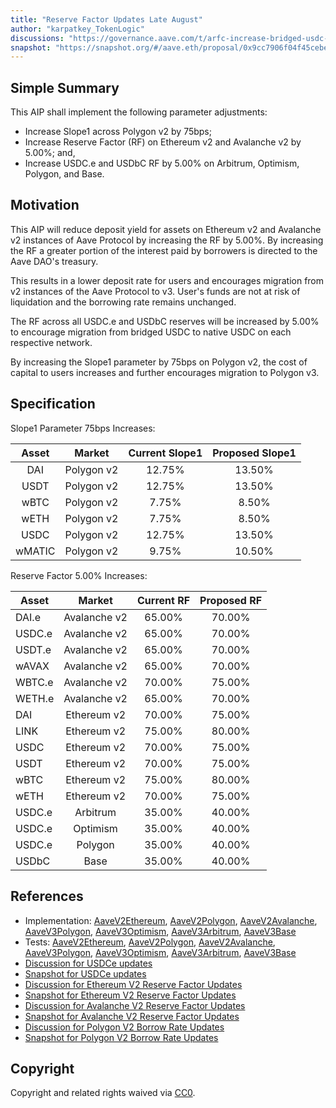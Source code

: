 ```yaml
---
title: "Reserve Factor Updates Late August"
author: "karpatkey_TokenLogic"
discussions: "https://governance.aave.com/t/arfc-increase-bridged-usdc-reserve-factor-across-all-deployments/17787"
snapshot: "https://snapshot.org/#/aave.eth/proposal/0x9cc7906f04f45cebeaa48a05ed281f49da00d89c4dd988a968272fa179f14d06"
---
```


## Simple Summary

This AIP shall implement the following parameter adjustments:

- Increase Slope1 across Polygon v2 by 75bps;
- Increase Reserve Factor (RF) on Ethereum v2 and Avalanche v2 by 5.00%; and,
- Increase USDC.e and USDbC RF by 5.00% on Arbitrum, Optimism, Polygon, and Base.

## Motivation

This AIP will reduce deposit yield for assets on Ethereum v2 and Avalanche v2 instances of Aave Protocol by increasing the RF by 5.00%. By increasing the RF a greater portion of the interest paid by borrowers is directed to the Aave DAO's treasury.

This results in a lower deposit rate for users and encourages migration from v2 instances of the Aave Protocol to v3. User's funds are not at risk of liquidation and the borrowing rate remains unchanged.

The RF across all USDC.e and USDbC reserves will be increased by 5.00% to encourage migration from bridged USDC to native USDC on each respective network.

By increasing the Slope1 parameter by 75bps on Polygon v2, the cost of capital to users increases and further encourages migration to Polygon v3.

## Specification

Slope1 Parameter 75bps Increases:

| Asset  |   Market   | Current Slope1 | Proposed Slope1 |
| :----: | :--------: | :------------: | :-------------: |
|  DAI   | Polygon v2 |     12.75%     |     13.50%      |
|  USDT  | Polygon v2 |     12.75%     |     13.50%      |
|  wBTC  | Polygon v2 |     7.75%      |      8.50%      |
|  wETH  | Polygon v2 |     7.75%      |      8.50%      |
|  USDC  | Polygon v2 |     12.75%     |     13.50%      |
| wMATIC | Polygon v2 |     9.75%      |     10.50%      |

Reserve Factor 5.00% Increases:

| Asset  |    Market    | Current RF | Proposed RF |
| ------ | :----------: | :--------: | :---------: |
| DAI.e  | Avalanche v2 |   65.00%   |   70.00%    |
| USDC.e | Avalanche v2 |   65.00%   |   70.00%    |
| USDT.e | Avalanche v2 |   65.00%   |   70.00%    |
| wAVAX  | Avalanche v2 |   65.00%   |   70.00%    |
| WBTC.e | Avalanche v2 |   70.00%   |   75.00%    |
| WETH.e | Avalanche v2 |   65.00%   |   70.00%    |
| DAI    | Ethereum v2  |   70.00%   |   75.00%    |
| LINK   | Ethereum v2  |   75.00%   |   80.00%    |
| USDC   | Ethereum v2  |   70.00%   |   75.00%    |
| USDT   | Ethereum v2  |   70.00%   |   75.00%    |
| wBTC   | Ethereum v2  |   75.00%   |   80.00%    |
| wETH   | Ethereum v2  |   70.00%   |   75.00%    |
| USDC.e |   Arbitrum   |   35.00%   |   40.00%    |
| USDC.e |   Optimism   |   35.00%   |   40.00%    |
| USDC.e |   Polygon    |   35.00%   |   40.00%    |
| USDbC  |     Base     |   35.00%   |   40.00%    |

## References

- Implementation: [AaveV2Ethereum](https://github.com/bgd-labs/aave-proposals-v3/blob/main/src/20240821_Multi_ReserveFactorUpdatesLateAugust/AaveV2Ethereum_ReserveFactorUpdatesLateAugust_20240821.sol), [AaveV2Polygon](https://github.com/bgd-labs/aave-proposals-v3/blob/main/src/20240821_Multi_ReserveFactorUpdatesLateAugust/AaveV2Polygon_ReserveFactorUpdatesLateAugust_20240821.sol), [AaveV2Avalanche](https://github.com/bgd-labs/aave-proposals-v3/blob/main/src/20240821_Multi_ReserveFactorUpdatesLateAugust/AaveV2Avalanche_ReserveFactorUpdatesLateAugust_20240821.sol), [AaveV3Polygon](https://github.com/bgd-labs/aave-proposals-v3/blob/main/src/20240821_Multi_ReserveFactorUpdatesLateAugust/AaveV3Polygon_ReserveFactorUpdatesLateAugust_20240821.sol), [AaveV3Optimism](https://github.com/bgd-labs/aave-proposals-v3/blob/main/src/20240821_Multi_ReserveFactorUpdatesLateAugust/AaveV3Optimism_ReserveFactorUpdatesLateAugust_20240821.sol), [AaveV3Arbitrum](https://github.com/bgd-labs/aave-proposals-v3/blob/main/src/20240821_Multi_ReserveFactorUpdatesLateAugust/AaveV3Arbitrum_ReserveFactorUpdatesLateAugust_20240821.sol), [AaveV3Base](https://github.com/bgd-labs/aave-proposals-v3/blob/main/src/20240821_Multi_ReserveFactorUpdatesLateAugust/AaveV3Base_ReserveFactorUpdatesLateAugust_20240821.sol)
- Tests: [AaveV2Ethereum](https://github.com/bgd-labs/aave-proposals-v3/blob/main/src/20240821_Multi_ReserveFactorUpdatesLateAugust/AaveV2Ethereum_ReserveFactorUpdatesLateAugust_20240821.t.sol), [AaveV2Polygon](https://github.com/bgd-labs/aave-proposals-v3/blob/main/src/20240821_Multi_ReserveFactorUpdatesLateAugust/AaveV2Polygon_ReserveFactorUpdatesLateAugust_20240821.t.sol), [AaveV2Avalanche](https://github.com/bgd-labs/aave-proposals-v3/blob/main/src/20240821_Multi_ReserveFactorUpdatesLateAugust/AaveV2Avalanche_ReserveFactorUpdatesLateAugust_20240821.t.sol), [AaveV3Polygon](https://github.com/bgd-labs/aave-proposals-v3/blob/main/src/20240821_Multi_ReserveFactorUpdatesLateAugust/AaveV3Polygon_ReserveFactorUpdatesLateAugust_20240821.t.sol), [AaveV3Optimism](https://github.com/bgd-labs/aave-proposals-v3/blob/main/src/20240821_Multi_ReserveFactorUpdatesLateAugust/AaveV3Optimism_ReserveFactorUpdatesLateAugust_20240821.t.sol), [AaveV3Arbitrum](https://github.com/bgd-labs/aave-proposals-v3/blob/main/src/20240821_Multi_ReserveFactorUpdatesLateAugust/AaveV3Arbitrum_ReserveFactorUpdatesLateAugust_20240821.t.sol), [AaveV3Base](https://github.com/bgd-labs/aave-proposals-v3/blob/main/src/20240821_Multi_ReserveFactorUpdatesLateAugust/AaveV3Base_ReserveFactorUpdatesLateAugust_20240821.t.sol)
- [Discussion for USDCe updates](https://governance.aave.com/t/arfc-increase-bridged-usdc-reserve-factor-across-all-deployments/17787/7)
- [Snapshot for USDCe updates](https://snapshot.org/#/aave.eth/proposal/0x9cc7906f04f45cebeaa48a05ed281f49da00d89c4dd988a968272fa179f14d06)
- [Discussion for Ethereum V2 Reserve Factor Updates](https://governance.aave.com/t/arfc-ethereum-v2-reserve-factor-adjustment/16764/16)
- [Snapshot for Ethereum V2 Reserve Factor Updates](https://snapshot.org/#/aave.eth/proposal/0x26a03c08359c340f63b78b0c3e96d37aa0adeda65814643b0886d4719048ea7e)
- [Discussion for Avalanche V2 Reserve Factor Updates](https://governance.aave.com/t/arfc-avalanche-v2-reserve-factor-adjustment/17040/11)
- [Snapshot for Avalanche V2 Reserve Factor Updates](https://snapshot.org/#/aave.eth/proposal/0x770ff4e02634c77aaa09952345551168920f7878b32ab03fcef92763a5fb70ab)
- [Discussion for Polygon V2 Borrow Rate Updates](https://governance.aave.com/t/arfc-polygon-v2-borrow-rate-adjustments/17252/11)
- [Snapshot for Polygon V2 Borrow Rate Updates](https://snapshot.org/#/aave.eth/proposal/0x95643085ee16eb0eaa4110a9f0ea8223009f9521e596e1a958303705a5001363)

## Copyright

Copyright and related rights waived via [CC0](https://creativecommons.org/publicdomain/zero/1.0/).
